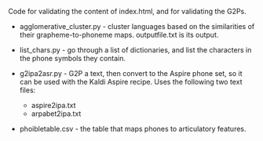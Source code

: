 
Code for validating the content of index.html, and for validating the G2Ps.

* agglomerative_cluster.py - cluster languages based on the similarities of their
  grapheme-to-phoneme maps.   outputfile.txt is its output.

* list_chars.py - go through a list of dictionaries, and list the characters
  in the phone symbols they contain.

* g2ipa2asr.py - G2P a text, then convert to the Aspire phone set,
  so it can be used with the Kaldi Aspire recipe.  Uses the following two text files:
  * aspire2ipa.txt
  * arpabet2ipa.txt

* phoibletable.csv - the table that maps phones to articulatory  features.

